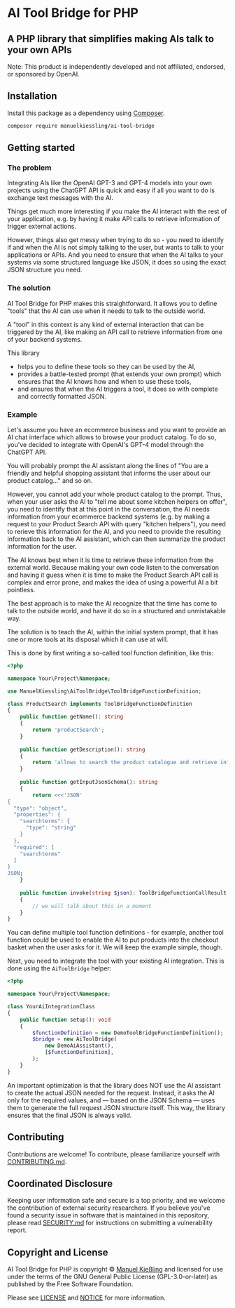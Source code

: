 # AI Tool Bridge for PHP

## A PHP library that simplifies making AIs talk to your own APIs

Note: This product is independently developed and not affiliated, endorsed, or sponsored by OpenAI.

## Installation

Install this package as a dependency using [Composer](https://getcomposer.org).

``` bash
composer require manuelkiessling/ai-tool-bridge
```


## Getting started

### The problem

Integrating AIs like the OpenAI GPT-3 and GPT-4 models into your own projects using the ChatGPT API is quick and easy if all you want to do is exchange text messages with the AI.

Things get much more interesting if you make the AI interact with the rest of your application, e.g. by having it make API calls to retrieve information of trigger external actions.

However, things also get messy when trying to do so - you need to identify if and when the AI is not simply talking to the user, but wants to talk to your applications or APIs. And you need to ensure that when the AI talks to your systems via some structured language like JSON, it does so using the exact JSON structure you need.


### The solution

AI Tool Bridge for PHP makes this straightforward. It allows you to define "tools" that the AI can use when it needs to talk to the outside world.

A "tool" in this context is any kind of external interaction that can be triggered by the AI, like making an API call to retrieve information from one of your backend systems.

This library

- helps you to define these tools so they can be used by the AI,
- provides a battle-tested prompt (that extends your own prompt) which ensures that the AI knows how and when to use these tools,
- and ensures that when the AI triggers a tool, it does so with complete and correctly formatted JSON.


### Example

Let's assume you have an ecommerce business and you want to provide an AI chat interface which allows to browse your product catalog. To do so, you've decided to integrate with OpenAI's GPT-4 model through the ChatGPT API.

You will probably prompt the AI assistant along the lines of "You are a friendly and helpful shopping assistant that informs the user about our product catalog..." and so on.

However, you cannot add your whole product catalog to the prompt. Thus, when your user asks the AI to "tell me about some kitchen helpers on offer", you need to identify that at this point in the conversation, the AI needs information from your ecommerce backend systems (e.g. by making a request to your Product Search API with query "kitchen helpers"), you need to rerieve this information for the AI, and you need to provide the resulting information back to the AI assistant, which can then summarize the product information for the user.

The AI knows best when it is time to retrieve these information from the external world. Because making your own code listen to the conversation and having it guess when it is time to make the Product Search API call is complex and error prone, and makes the idea of using a powerful AI a bit pointless. 

The best approach is to make the AI recognize that the time has come to talk to the outside world, and have it do so in a structured and unmistakable way.

The solution is to teach the AI, within the initial system prompt, that it has one or more tools at its disposal which it can use at will.

This is done by first writing a so-called tool function definition, like this:

```php
<?php

namespace Your\Project\Namespace;

use ManuelKiessling\AiToolBridge\ToolBridgeFunctionDefinition;

class ProductSearch implements ToolBridgeFunctionDefinition
{
    public function getName(): string
    {
        return 'productSearch';
    }
    
    public function getDescription(): string
    {
        return 'allows to search the product catalogue and retrieve information about products';
    }
    
    public function getInputJsonSchema(): string
    {
        return <<<'JSON'
{
  "type": "object",
  "properties": {
    "searchterms": {
      "type": "string"
    }
  },
  "required": [
    "searchterms"
  ]
}
JSON;
    }
    
    public function invoke(string $json): ToolBridgeFunctionCallResult
    {
        // we will talk about this in a moment
    }
}
```

You can define multiple tool function definitions - for example, another tool function could be used to enable the AI to put products into the checkout basket when the user asks for it. We will keep the example simple, though.

Next, you need to integrate the tool with your existing AI integration. This is done using the `AiToolBridge` helper:

```php
<?php

namespace Your\Project\Namespace;

class YourAiIntegrationClass
{
    public function setup(): void
    {
        $functionDefinition = new DemoToolBridgeFunctionDefinition();
        $bridge = new AiToolBridge(
            new DemoAiAssistant(),
            [$functionDefinition],
        );
    }
}
```


An important optimization is that the library does NOT use the AI assistant to create the actual JSON needed for the request. Instead, it asks the AI only for the required values, and — based on the JSON Schema — uses them to generate the full request JSON structure itself. This way, the library ensures that the final JSON is always valid.


## Contributing

Contributions are welcome! To contribute, please familiarize yourself with [CONTRIBUTING.md](CONTRIBUTING.md).


## Coordinated Disclosure

Keeping user information safe and secure is a top priority, and we welcome the contribution of external security researchers. If you believe you've found a security issue in software that is maintained in this repository, please read [SECURITY.md](SECURITY.md) for instructions on submitting a vulnerability report.


## Copyright and License

AI Tool Bridge for PHP is copyright © [Manuel Kießling](https://manuel.kiessling.net) and licensed for use under the terms of the GNU General Public License (GPL-3.0-or-later) as published by the Free Software Foundation.

Please see [LICENSE](LICENSE) and [NOTICE](NOTICE) for more information.
